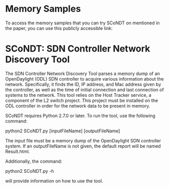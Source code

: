 # Memory Samples
To access the memory samples that you can try SCoNDT on mentioned in the paper, you can use this publicly accessible link:


# SCoNDT: SDN Controller Network Discovery Tool

The SDN Controller Network Discovery Tool parses a memory dump of an OpenDaylight (ODL) SDN controller to acquire various information about the network. Specifically, it finds the ID, IP address, and Mac address given by the controller, as well as the time of initial connection and last connection of systems to the network. This tool relies on the Host Tracker service, a component of the L2 switch project. This project must be installed on the ODL controller in order for the network data to be present in memory.

SCoNDT requires Python 2.7.0 or later. To run the tool, use the following command:

python2 SCoNDT.py [inputFileName] [outputFileName]

The input file must be a memory dump of the OpenDaylight SDN controller system. If an outputFileName is not given, the default report will be named Result.html.

Additionally, the command:

python2 SCoNDT.py -h

will provide information on how to use the tool.
